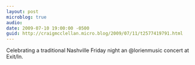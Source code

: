 ```yaml
---
layout: post
microblog: true
audio: 
date: 2009-07-10 19:00:00 -0500
guid: http://craigmcclellan.micro.blog/2009/07/11/t2577419791.html
---
```

Celebrating a traditional Nashville Friday night an @lorienmusic concert at Exit/In.

